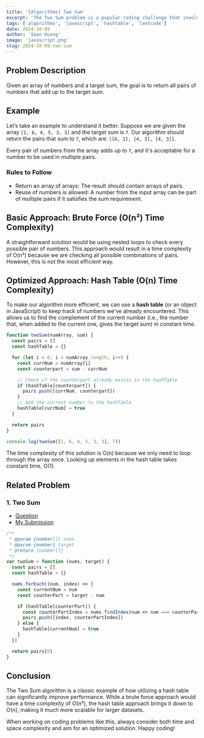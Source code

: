 ```yaml
---
title: '[Algorithms] Two Sum'
excerpt: 'The Two Sum problem is a popular coding challenge that involves finding pairs of numbers in an array that add up to a specific sum. This is a great problem to practice your problem-solving skills and reinforce your understanding of hash tables for improving time complexity.'
tags: ['algorithms', 'javascript', 'hashtable', 'leetcode']
date: 2024-10-09
author: 'Sean Huang'
image: 'javascript.png'
slug: 2024-10-09-two-sum
---
```


## Problem Description

Given an array of numbers and a target sum, the goal is to return all pairs of numbers that add up to the target sum.

## Example

Let’s take an example to understand it better. Suppose we are given the array `[1, 6, 4, 5, 3, 3]` and the target sum is `7`. Our algorithm should return the pairs that sum to `7`, which are: `[[6, 1], [4, 3], [4, 3]]`.

Every pair of numbers from the array adds up to `7`, and it's acceptable for a number to be used in multiple pairs.

### Rules to Follow

- Return an array of arrays: The result should contain arrays of pairs.
- Reuse of numbers is allowed: A number from the input array can be part of multiple pairs if it satisfies the sum requirement.

## Basic Approach: Brute Force (O(n²) Time Complexity)

A straightforward solution would be using nested loops to check every possible pair of numbers. This approach would result in a time complexity of O(n²) because we are checking all possible combinations of pairs. However, this is not the most efficient way.

## Optimized Approach: Hash Table (O(n) Time Complexity)

To make our algorithm more efficient, we can use a **hash table** (or an object in JavaScript) to keep track of numbers we've already encountered. This allows us to find the complement of the current number (i.e., the number that, when added to the current one, gives the target sum) in constant time.

```javascript
function twoSum(numArray, sum) {
  const pairs = []
  const hashTable = {}

  for (let i = 0; i < numArray.length; i++) {
    const currNum = numArray[i]
    const counterpart = sum - currNum

    // Check if the counterpart already exists in the hashTable
    if (hashTable[counterpart]) {
      pairs.push([currNum, counterpart])
    }
    // Add the current number to the hashTable
    hashTable[currNum] = true
  }

  return pairs
}

console.log(twoSum([1, 6, 4, 5, 3, 3], 7))
```

The time complexity of this solution is O(n) because we only need to loop through the array once. Looking up elements in the hash table takes constant time, O(1).

## Related Problem

### 1. Two Sum

- [Question](https://leetcode.com/problems/two-sum/description/)
- [My Submission](https://leetcode.com/problems/two-sum/submissions/1431424791)

```javascript
/**
 * @param {number[]} nums
 * @param {number} target
 * @return {number[]}
 */
var twoSum = function (nums, target) {
  const pairs = []
  const hashTable = {}

  nums.forEach((num, index) => {
    const currentNum = num
    const counterPart = target - num

    if (hashTable[counterPart]) {
      const counterPartIndex = nums.findIndex(num => num === counterPart)
      pairs.push([index, counterPartIndex])
    } else {
      hashTable[currentNum] = true
    }
  })

  return pairs[0]
}
```

## Conclusion

The Two Sum algorithm is a classic example of how utilizing a hash table can significantly improve performance. While a brute force approach would have a time complexity of O(n²), the hash table approach brings it down to O(n), making it much more scalable for larger datasets.

When working on coding problems like this, always consider both time and space complexity and aim for an optimized solution. Happy coding!
